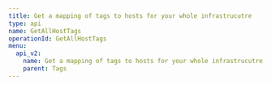 ```yaml
---
title: Get a mapping of tags to hosts for your whole infrastrucutre
type: api
name: GetAllHostTags
operationId: GetAllHostTags
menu:
  api_v2:
    name: Get a mapping of tags to hosts for your whole infrastrucutre
    parent: Tags
---
```

